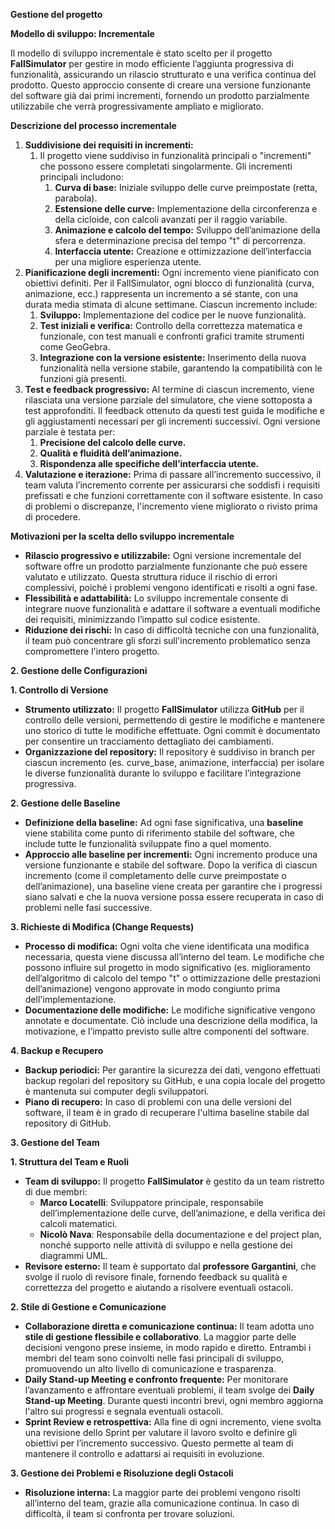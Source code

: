 ﻿**Gestione del progetto**

**Modello di sviluppo: Incrementale**

Il modello di sviluppo incrementale è stato scelto per il progetto **FallSimulator** per gestire in modo efficiente l’aggiunta progressiva di funzionalità, assicurando un rilascio strutturato e una verifica continua del prodotto. Questo approccio consente di creare una versione funzionante del software già dai primi incrementi, fornendo un prodotto parzialmente utilizzabile che verrà progressivamente ampliato e migliorato.

**Descrizione del processo incrementale**

1. **Suddivisione dei requisiti in incrementi:**
   1. Il progetto viene suddiviso in funzionalità principali o "incrementi" che possono essere completati singolarmente. Gli incrementi principali includono:
      1. **Curva di base:** Iniziale sviluppo delle curve preimpostate (retta, parabola).
      1. **Estensione delle curve:** Implementazione della circonferenza e della cicloide, con calcoli avanzati per il raggio variabile.
      1. **Animazione e calcolo del tempo:** Sviluppo dell’animazione della sfera e determinazione precisa del tempo "t" di percorrenza.
      1. **Interfaccia utente:** Creazione e ottimizzazione dell’interfaccia per una migliore esperienza utente.
1. **Pianificazione degli incrementi:**
   Ogni incremento viene pianificato con obiettivi definiti. Per il FallSimulator, ogni blocco di funzionalità (curva, animazione, ecc.) rappresenta un incremento a sé stante, con una durata media stimata di alcune settimane. Ciascun incremento include:
   1. **Sviluppo:** Implementazione del codice per le nuove funzionalità.
   1. **Test iniziali e verifica:** Controllo della correttezza matematica e funzionale, con test manuali e confronti grafici tramite strumenti come GeoGebra.
   1. **Integrazione con la versione esistente:** Inserimento della nuova funzionalità nella versione stabile, garantendo la compatibilità con le funzioni già presenti.
1. **Test e feedback progressivo:**
   Al termine di ciascun incremento, viene rilasciata una versione parziale del simulatore, che viene sottoposta a test approfonditi. Il feedback ottenuto da questi test guida le modifiche e gli aggiustamenti necessari per gli incrementi successivi. Ogni versione parziale è testata per:
   1. **Precisione del calcolo delle curve.**
   1. **Qualità e fluidità dell’animazione.**
   1. **Rispondenza alle specifiche dell’interfaccia utente.**
1. **Valutazione e iterazione:**
   Prima di passare all’incremento successivo, il team valuta l’incremento corrente per assicurarsi che soddisfi i requisiti prefissati e che funzioni correttamente con il software esistente. In caso di problemi o discrepanze, l'incremento viene migliorato o rivisto prima di procedere.

**Motivazioni per la scelta dello sviluppo incrementale**

- **Rilascio progressivo e utilizzabile:** Ogni versione incrementale del software offre un prodotto parzialmente funzionante che può essere valutato e utilizzato. Questa struttura riduce il rischio di errori complessivi, poiché i problemi vengono identificati e risolti a ogni fase.
- **Flessibilità e adattabilità:** Lo sviluppo incrementale consente di integrare nuove funzionalità e adattare il software a eventuali modifiche dei requisiti, minimizzando l’impatto sul codice esistente.
- **Riduzione dei rischi:** In caso di difficoltà tecniche con una funzionalità, il team può concentrare gli sforzi sull'incremento problematico senza compromettere l'intero progetto.

**2. Gestione delle Configurazioni**

**1. Controllo di Versione**

- **Strumento utilizzato:** Il progetto **FallSimulator** utilizza **GitHub** per il controllo delle versioni, permettendo di gestire le modifiche e mantenere uno storico di tutte le modifiche effettuate. Ogni commit è documentato per consentire un tracciamento dettagliato dei cambiamenti.
- **Organizzazione del repository:** Il repository è suddiviso in branch per ciascun incremento (es. curve\_base, animazione, interfaccia) per isolare le diverse funzionalità durante lo sviluppo e facilitare l’integrazione progressiva.

**2. Gestione delle Baseline**

- **Definizione della baseline:** Ad ogni fase significativa, una **baseline** viene stabilita come punto di riferimento stabile del software, che include tutte le funzionalità sviluppate fino a quel momento.
- **Approccio alle baseline per incrementi:** Ogni incremento produce una versione funzionante e stabile del software. Dopo la verifica di ciascun incremento (come il completamento delle curve preimpostate o dell’animazione), una baseline viene creata per garantire che i progressi siano salvati e che la nuova versione possa essere recuperata in caso di problemi nelle fasi successive.

**3. Richieste di Modifica (Change Requests)**

- **Processo di modifica:** Ogni volta che viene identificata una modifica necessaria, questa viene discussa all’interno del team. Le modifiche che possono influire sul progetto in modo significativo (es. miglioramento dell’algoritmo di calcolo del tempo "t" o ottimizzazione delle prestazioni dell’animazione) vengono approvate in modo congiunto prima dell'implementazione.
- **Documentazione delle modifiche:** Le modifiche significative vengono annotate e documentate. Ciò include una descrizione della modifica, la motivazione, e l’impatto previsto sulle altre componenti del software.

**4. Backup e Recupero**

- **Backup periodici:** Per garantire la sicurezza dei dati, vengono effettuati backup regolari del repository su GitHub, e una copia locale del progetto è mantenuta sui computer degli sviluppatori.
- **Piano di recupero:** In caso di problemi con una delle versioni del software, il team è in grado di recuperare l'ultima baseline stabile dal repository di GitHub.


**3. Gestione del Team**

**1. Struttura del Team e Ruoli**

- **Team di sviluppo:** Il progetto **FallSimulator** è gestito da un team ristretto di due membri:
  - **Marco Locatelli**: Sviluppatore principale, responsabile dell’implementazione delle curve, dell’animazione, e della verifica dei calcoli matematici.
  - **Nicolò Nava**: Responsabile della documentazione e del project plan, nonché supporto nelle attività di sviluppo e nella gestione dei diagrammi UML.
- **Revisore esterno:** Il team è supportato dal **professore Gargantini**, che svolge il ruolo di revisore finale, fornendo feedback su qualità e correttezza del progetto e aiutando a risolvere eventuali ostacoli.

**2. Stile di Gestione e Comunicazione**

- **Collaborazione diretta e comunicazione continua:** Il team adotta uno **stile di gestione flessibile e collaborativo**. La maggior parte delle decisioni vengono prese insieme, in modo rapido e diretto. Entrambi i membri del team sono coinvolti nelle fasi principali di sviluppo, promuovendo un alto livello di comunicazione e trasparenza.
- **Daily Stand-up Meeting e confronto frequente:** Per monitorare l’avanzamento e affrontare eventuali problemi, il team svolge dei **Daily Stand-up Meeting**. Durante questi incontri brevi, ogni membro aggiorna l'altro sui progressi e segnala eventuali ostacoli.
- **Sprint Review e retrospettiva:** Alla fine di ogni incremento, viene svolta una revisione dello Sprint per valutare il lavoro svolto e definire gli obiettivi per l’incremento successivo. Questo permette al team di mantenere il controllo e adattarsi ai requisiti in evoluzione.

**3. Gestione dei Problemi e Risoluzione degli Ostacoli**

- **Risoluzione interna:** La maggior parte dei problemi vengono risolti all’interno del team, grazie alla comunicazione continua. In caso di difficoltà, il team si confronta per trovare soluzioni.


